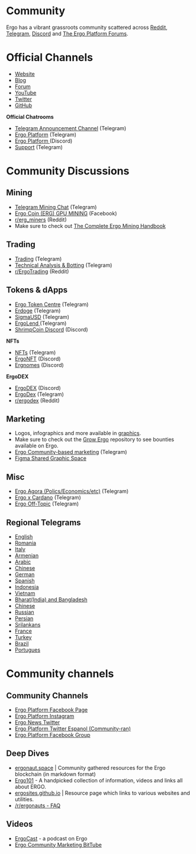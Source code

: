 
# Community

Ergo has a vibrant grassroots community scattered across [Reddit](https://www.reddit.com), [Telegram](https://t.me/ergoplatform), [Discord](https://discord.gg/yDdb6yH3Zz) and [The Ergo Platform Forums](www.ergoforum.org). 


# Official Channels

- [Website](https://ergoplatform.org/en/)
- [Blog](https://ergoplatform.org/en/blog/)
- [Forum](https://www.ergoforum.org/)
- [YouTube](https://www.youtube.com/channel/UC7cht_rw6ofX3wTirrQG8kw)
- [Twitter](https://twitter.com/ergoplatformorg)
- [GitHub](https://github.com/ergoplatform)


**Official Chatrooms**
- [Telegram Announcement Channel](https://t.me/ergo_news) (Telegram)
- [Ergo Platform](https://t.me/ergoplatform) (Telegram) 
- [Ergo Platform ](https://discord.gg/yDdb6yH3Zz) (Discord)
- [Support](https://t.me/ergosupport) (Telegram)

# Community Discussions

## Mining
  
- [Telegram Mining Chat](https://t.me/ergo_mining) (Telegram)
- [Ergo Coin (ERG) GPU MINING](https://www.facebook.com/groups/779328612722261/) (Facebook)
- [r/erg_miners](https://reddit.com/r/erg_miners) (Reddit)
- Make sure to check out [The Complete Ergo Mining Handbook](https://ergonaut.space/en/Mining)

## Trading
- [Trading](https://t.me/ERGtrading) (Telegram)
- [Technical Analysis & Botting](https://t.me/ERGTechnicalAnalysis) (Telegram)
- [r/ErgoTrading](https://reddit.com/r/ErgoTrading) (Reddit)

## Tokens & dApps

- [Ergo Token Centre](https://t.me/ErgoTokenCentre) (Telegram)
- [Erdoge](https://t.me/ErdogeCommunity) (Telegram)
- [SigmaUSD](https://t.me/SigmaUSD) (Telegram)
- [ErgoLend ](https://t.me/ErgoLend) (Telegram)
- [ShrimpCoin Discord](https://discord.gg/uRRtjGZPbB) (Discord)

**NFTs**
- [NFTs](https://t.me/ergo_nft_trading) (Telegram)
- [ErgoNFT](https://discord.gg/eu3PQHgmmu) (Discord)
- [Ergnomes](https://discord.gg/Pt46npwj6z) (Discord)

**ErgoDEX**
- [ErgoDEX](https://discord.gg/vrUCaygy59) (Discord)
- [ErgoDex](https://t.me/ergodex) (Telegram)
- [r/ergodex](https://ergodex.io) (Reddit)

## Marketing
- Logos, infographics and more available in [graphics](graphics). 
- Make sure to check out the [Grow Ergo](https://github.com/ergoplatform/grow-ergo/) repository to see bounties available on Ergo.
- [Ergo Community-based marketing](https://t.me/ErgoSocials) (Telegram)
- [Figma Shared Graphic Space](https://www.figma.com/file/pd92vgB3xNFThaacIKodYs/Guide-ID?node-id=1%3A756)


## Misc
- [Ergo Agora (Polics/Economics/etc)](https://t.me/ErgoAgora) (Telegram)
- [Ergo x Cardano](https://t.me/ERGOxCARDANO) (Telegram)
- [Ergo Off-Topic](https://t.me/ErgoOfftopic) (Telegram)


## Regional Telegrams
- [English](https://t.me/ergoplatform)
- [Romania](https://t.me/ergo_romania)
- [Italy](https://t.me/Ergo_Italia)
- [Armenian](https://t.me/ErgoArmeania)
- [Arabic](https://t.me/ergoplatform_arabic)
- [Chinese](https://t.me/ergoplatform_CH)
- [German](https://t.me/ergoplatform_german)
- [Spanish](https://t.me/ergoplatform_ES)
- [Indonesia](https://t.me/Ergo_Indonesian)
- [Vietnam](https://t.me/ErgoPlatform_Vietnam)
- [Bharat(India) and Bangladesh](https://t.me/ergoplatform_bangla_hindi)
- [Chinese](https://t.me/ergoplatform_CH)
- [Russian](https://t.me/ergoplatformru)
- [Persian](https://t.me/ergoplatform_IR)
- [Srilankans](https://t.me/ergoplatform_sl)
- [France](https://t.me/ergofrance)
- [Turkey](https://t.me/ergoplatform_tr)
- [Brazil](https://t.me/ergobrazil)
- [Portugues](https://t.me/ErgoPortuguese)

# Community channels


##  Community Channels
- [Ergo Platform Facebook Page](https://www.facebook.com/Ergo-Platform-108753484685015)
- [Ergo Platform Instagram](https://www.instagram.com/ergo_platform/)
- [Ergo News Twitter](https://twitter.com/NewsErgo)
- [Ergo Platform Twitter Espanol (Community-ran)](https://twitter.com/ErgoPlatformES)
- [Ergo Platform Facebook Group](facebook.com/groups/ergoplatform)


## Deep Dives
- [ergonaut.space](https://ergonaut.space/en/home) | Community gathered resources for the Ergo blockchain (in markdown format)
- [Ergo101](https://ergo101.org/) - A handpicked collection of information, videos and links all about ERGO.
- [ergosites.github.io](https://ergosites.github.io/) | Resource page which links to various websites and utilities. 
- [/r/ergonauts - FAQ](https://www.reddit.com/r/ergonauts/wiki/faq)

## Videos
- [ErgoCast](https://ergocast.io/) - a podcast on Ergo 
- [Ergo Community Marketing BitTube](https://bittube.tv/profile/Ergo%20Community%20Marketing)